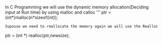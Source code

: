 In C Programming we will use the dynamic memory allocation(Deciding input at Run time) by using malloc and calloc
'''
ptr = (int*)malloc(n*sizeof(int));
```
Suposse we need to reallocate the memory again we will use the Realloc
```
ptr = (int *) realloc(ptr,newsize);
```

